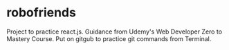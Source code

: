 # robofriends
Project to practice react.js. Guidance from Udemy's Web Developer Zero to Mastery Course. Put on gitgub to practice git commands from Terminal.
